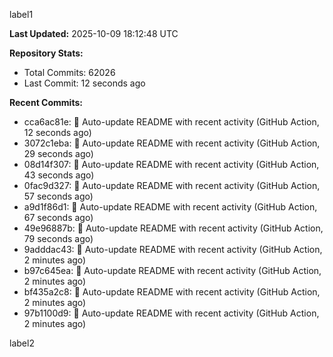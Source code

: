 
label1 
<!-- ACTIVITY_START -->
**Last Updated:** 2025-10-09 18:12:48 UTC

**Repository Stats:**
- Total Commits: 62026
- Last Commit: 12 seconds ago

**Recent Commits:**
- cca6ac81e: 🤖 Auto-update README with recent activity (GitHub Action, 12 seconds ago)
- 3072c1eba: 🤖 Auto-update README with recent activity (GitHub Action, 29 seconds ago)
- 08d14f307: 🤖 Auto-update README with recent activity (GitHub Action, 43 seconds ago)
- 0fac9d327: 🤖 Auto-update README with recent activity (GitHub Action, 57 seconds ago)
- a9d1f86d1: 🤖 Auto-update README with recent activity (GitHub Action, 67 seconds ago)
- 49e96887b: 🤖 Auto-update README with recent activity (GitHub Action, 79 seconds ago)
- 9adddac43: 🤖 Auto-update README with recent activity (GitHub Action, 2 minutes ago)
- b97c645ea: 🤖 Auto-update README with recent activity (GitHub Action, 2 minutes ago)
- bf435a2c8: 🤖 Auto-update README with recent activity (GitHub Action, 2 minutes ago)
- 97b1100d9: 🤖 Auto-update README with recent activity (GitHub Action, 2 minutes ago)
<!-- ACTIVITY_END -->

label2
